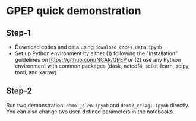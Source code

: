 # GPEP quick demonstration  

## Step-1  
- Download codes and data using `download_codes_data.ipynb`  
- Set up Python environment by either (1) following the "Installation" guidelines on https://github.com/NCAR/GPEP or (2) use any Python environment with common packages (dask, netcdf4, scikit-learn, scipy, toml, and xarray)  

## Step-2  
Run two demonstration: `demo1_clen.ipynb` and `demo2_cclag1.ipynb` directly. You can also change two user-defined parameters in the notebooks.  